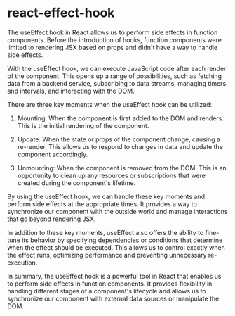 # react-effect-hook

The useEffect hook in React allows us to perform side effects in function components. Before the introduction of hooks, function components were limited to rendering JSX based on props and didn't have a way to handle side effects.

With the useEffect hook, we can execute JavaScript code after each render of the component. This opens up a range of possibilities, such as fetching data from a backend service, subscribing to data streams, managing timers and intervals, and interacting with the DOM.

There are three key moments when the useEffect hook can be utilized:

1. Mounting: When the component is first added to the DOM and renders. This is the initial rendering of the component.

2. Update: When the state or props of the component change, causing a re-render. This allows us to respond to changes in data and update the component accordingly.

3. Unmounting: When the component is removed from the DOM. This is an opportunity to clean up any resources or subscriptions that were created during the component's lifetime.

By using the useEffect hook, we can handle these key moments and perform side effects at the appropriate times. It provides a way to synchronize our component with the outside world and manage interactions that go beyond rendering JSX.

In addition to these key moments, useEffect also offers the ability to fine-tune its behavior by specifying dependencies or conditions that determine when the effect should be executed. This allows us to control exactly when the effect runs, optimizing performance and preventing unnecessary re-execution.

In summary, the useEffect hook is a powerful tool in React that enables us to perform side effects in function components. It provides flexibility in handling different stages of a component's lifecycle and allows us to synchronize our component with external data sources or manipulate the DOM.

